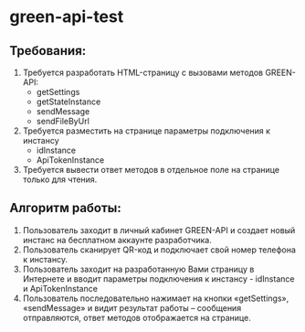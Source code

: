 # green-api-test
## Требования:
1. Требуется разработать HTML-страницу с вызовами методов GREEN-API:
   - getSettings
   - getStateInstance
   - sendMessage
   - sendFileByUrl
2. Требуется разместить на странице параметры подключения к инстансу
   - idInstance
   - ApiTokenInstance
3. Требуется вывести ответ методов в отдельное поле на странице только для
чтения.

## Алгоритм работы:
1. Пользователь заходит в личный кабинет GREEN-API и создает новый инстанс
на бесплатном аккаунте разработчика.
2. Пользователь сканирует QR-код и подключает свой номер телефона к
инстансу.
3. Пользователь заходит на разработанную Вами страницу в Интернете и вводит
параметры подключения к инстансу - idInstance и ApiTokenInstance
4. Пользователь последовательно нажимает на кнопки «getSettings»,
«sendMessage» и видит результат работы – сообщения отправляются, ответ
методов отображается на странице.
